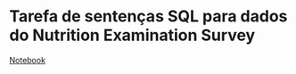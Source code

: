 # Tarefa de sentenças SQL para dados do Nutrition Examination Survey

[Notebook](https://github.com/mariliacss/mc536/blob/master/lab03/orange/lab03.ows)

